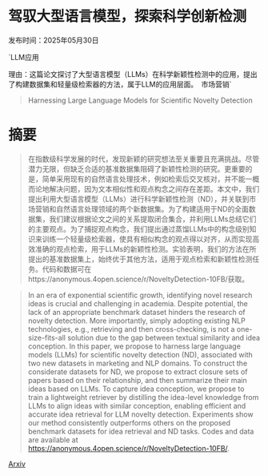 # 驾驭大型语言模型，探索科学创新检测

发布时间：2025年05月30日

`LLM应用

理由：这篇论文探讨了大型语言模型（LLMs）在科学新颖性检测中的应用，提出了构建数据集和轻量级检索器的方法，属于LLM的应用层面。` `市场营销`

> Harnessing Large Language Models for Scientific Novelty Detection

# 摘要

> 在指数级科学发展的时代，发现新颖的研究想法至关重要且充满挑战。尽管潜力无限，但缺乏合适的基准数据集阻碍了新颖性检测的研究。更重要的是，简单采用现有的自然语言处理技术，例如检索后交叉核对，并不能一概而论地解决问题，因为文本相似性和观点构念之间存在差距。本文中，我们提出利用大型语言模型（LLMs）进行科学新颖性检测（ND），并关联到市场营销和自然语言处理领域的两个新数据集。为了构建适用于ND的全面数据集，我们建议根据论文之间的关系提取闭合集合，并利用LLMs总结它们的主要观点。为了捕捉观点构念，我们提出通过蒸馏LLMs中的构念级别知识来训练一个轻量级检索器，使具有相似构念的观点得以对齐，从而实现高效准确的观点检索，用于LLMs的新颖性检测。实验表明，我们的方法在所提出的基准数据集上，始终优于其他方法，适用于观点检索和新颖性检测任务。代码和数据可在https://anonymous.4open.science/r/NoveltyDetection-10FB/获取。

> In an era of exponential scientific growth, identifying novel research ideas is crucial and challenging in academia. Despite potential, the lack of an appropriate benchmark dataset hinders the research of novelty detection. More importantly, simply adopting existing NLP technologies, e.g., retrieving and then cross-checking, is not a one-size-fits-all solution due to the gap between textual similarity and idea conception. In this paper, we propose to harness large language models (LLMs) for scientific novelty detection (ND), associated with two new datasets in marketing and NLP domains. To construct the considerate datasets for ND, we propose to extract closure sets of papers based on their relationship, and then summarize their main ideas based on LLMs. To capture idea conception, we propose to train a lightweight retriever by distilling the idea-level knowledge from LLMs to align ideas with similar conception, enabling efficient and accurate idea retrieval for LLM novelty detection. Experiments show our method consistently outperforms others on the proposed benchmark datasets for idea retrieval and ND tasks. Codes and data are available at https://anonymous.4open.science/r/NoveltyDetection-10FB/.

[Arxiv](https://arxiv.org/abs/2505.24615)